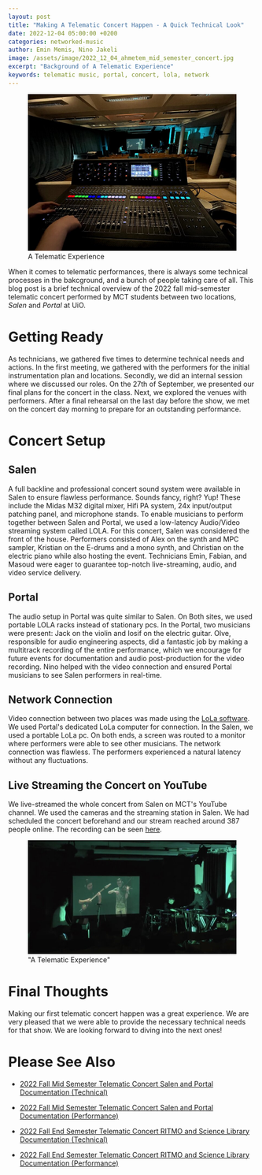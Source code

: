 ```yaml
---
layout: post
title: "Making A Telematic Concert Happen - A Quick Technical Look"
date: 2022-12-04 05:00:00 +0200
categories: networked-music
author: Emin Memis, Nino Jakeli
image: /assets/image/2022_12_04_ahmetem_mid_semester_concert.jpg
excerpt: "Background of A Telematic Experience"
keywords: telematic music, portal, concert, lola, network
---
```

<figure>
   <img
      src="/assets/image/2022_12_04_ahmetem_mid_semester_concert.jpg"
   />
   <figcaption>A Telematic Experience</figcaption>
</figure>

When it comes to telematic performances, there is always some technical processes in the bakcground, and a bunch of people taking care of all. This blog post is a brief technical overview of the 2022 fall mid-semester telematic concert performed by MCT students between two locations, _Salen_ and _Portal_ at UiO.

# Getting Ready

As technicians, we gathered five times to determine technical needs and actions. In the first meeting, we gathered with the performers for the initial instrumentation plan and locations. Secondly, we did an internal session where we discussed our roles. On the 27th of September, we presented our final plans for the concert in the class. Next, we explored the venues with performers. After a final rehearsal on the last day before the show, we met on the concert day morning to prepare for an outstanding performance.

# Concert Setup

## Salen

A full backline and professional concert sound system were available in Salen to ensure flawless performance. Sounds fancy, right? Yup! These include the Midas M32 digital mixer, Hifi PA system, 24x input/output patching panel, and microphone stands. To enable musicians to perform together between Salen and Portal, we used a low-latency Audio/Video streaming system called LOLA. For this concert, Salen was considered the front of the house. Performers consisted of Alex on the synth and MPC sampler, Kristian on the E-drums and a mono synth, and Christian on the electric piano while also hosting the event. Technicians Emin, Fabian, and Masoud were eager to guarantee top-notch live-streaming, audio, and video service delivery.

## Portal

The audio setup in Portal was quite similar to Salen. On Both sites, we used portable LOLA racks instead of stationary pcs. In the Portal, two musicians were present: Jack on the violin and Iosif on the electric guitar. Olve, responsible for audio engineering aspects, did a fantastic job by making a multitrack recording of the entire performance, which we encourage for future events for documentation and audio post-production for the video recording. Nino helped with the video connection and ensured Portal musicians to see Salen performers in real-time.

## Network Connection

Video connection between two places was made using the [LoLa software](https://lola.conts.it/). We used Portal's dedicated LoLa computer for connection. In the Salen, we used a portable LoLa pc. On both ends, a screen was routed to a monitor where performers were able to see other musicians. The network connection was flawless. The performers experienced a natural latency without any fluctuations. 

## Live Streaming the Concert on YouTube

We live-streamed the whole concert from Salen on MCT's YouTube channel. We used the cameras and the streaming station in Salen. We had scheduled the concert beforehand and our stream reached around 387 people online. The recording can be seen [here](https://www.youtube.com/watch?v=IGkU3uVhr88).

<figure>
   <img
      src="/assets/image/2022_12_04_ahmetem_mid_semester_concert_2.jpg"
   />
   <figcaption>"A Telematic Experience"</figcaption>
</figure>

# Final Thoughts

Making our first telematic concert happen was a great experience. We are very pleased that we were able to provide the necessary technical needs for that show. We are looking forward to diving into the next ones!

# Please See Also

- [2022 Fall Mid Semester Telematic Concert Salen and Portal Documentation (Technical)](https://github.com/MCT-master/portal-wiki/wiki/2022-Fall-Mid-Semester-Telematic-Concert-Salen-and-Portal-Documentation-(Technical))

- [2022 Fall Mid Semester Telematic Concert Salen and Portal Documentation (Performance)](https://github.com/MCT-master/portal-wiki/wiki/2022-Fall-Mid-Semester-Telematic-Concert-Salen-and-Portal-Documentation-(Performance))

- [2022 Fall End Semester Telematic Concert RITMO and Science Library Documentation (Technical)](https://github.com/MCT-master/portal-wiki/wiki/2022-Fall-End-Semester-Telematic-Concert-RITMO-and-Science-Library-Documentation-(Technical))

- [2022 Fall End Semester Telematic Concert RITMO and Science Library Documentation (Performance)](https://github.com/MCT-master/portal-wiki/wiki/2022-Fall-End-Semester-Telematic-Concert-RITMO-and-Science-Library-Documentation-(Performance))
